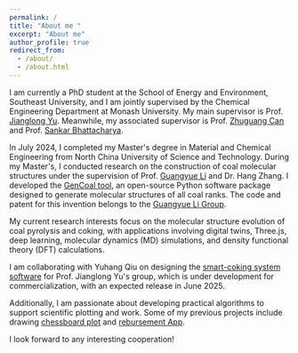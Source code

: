 ```yaml
---
permalink: /
title: "About me "
excerpt: "About me"
author_profile: true
redirect_from: 
  - /about/
  - /about.html
---
```


I am currently a PhD student at the School of Energy and Environment, Southeast University, and I am jointly supervised by the Chemical Engineering Department at Monash University. My main supervisor is Prof. [Jianglong Yu](https://research.monash.edu/en/persons/jianglong-yu). Meanwhile, my associated supervisor is Prof. [Zhuguang Can](https://https://power.seu.edu.cn/zgc/list.htm) and Prof. [Sankar Bhattacharya](https://research.monash.edu/en/persons/sankar-bhattacharya).

In July 2024, I completed my Master's degree in Material and Chemical Engineering from North China University of Science and Technology. During my Master's, I conducted research on the construction of coal molecular structures under the supervision of Prof. [Guangyue Li](https://hg.ncst.edu.cn/col/1684291858330/2022/10/03/1664764516444.html) and Dr. Hang Zhang. I developed the [GenCoal tool](https://gencoal.readthedocs.io/en/latest/), an open-source Python software package designed to generate molecular structures of all coal ranks. The code and patent for this invention belongs to the [Guangyue Li Group](https://github.com/GYLiGroup).

My current research interests focus on the molecular structure evolution of coal pyrolysis and coking, with applications involving digital twins, Three.js, deep learning, molecular dynamics (MD) simulations, and density functional theory (DFT) calculations.

I am collaborating with Yuhang Qiu on designing the [smart-coking system software](http:///) for Prof. Jianglong Yu's group, which is under development for commercialization, with an expected release in June 2025.

Additionally, I am passionate about developing practical algorithms to support scientific plotting and work. Some of my previous projects include drawing [chessboard plot](colab) and [rebursement App](colab).

I look forward to any interesting cooperation!
